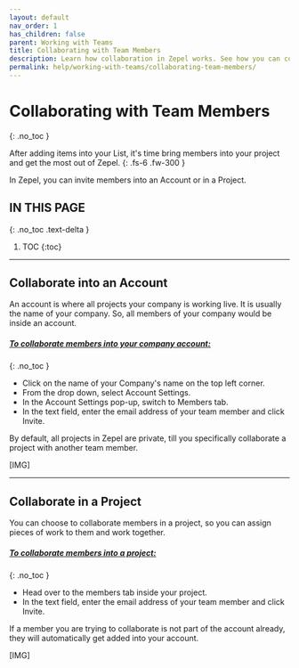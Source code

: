 ```yaml
---
layout: default
nav_order: 1
has_children: false
parent: Working with Teams
title: Collaborating with Team Members
description: Learn how collaboration in Zepel works. See how you can collaborate members into an account or into your project.
permalink: help/working-with-teams/collaborating-team-members/
---
```

# Collaborating with Team Members
{: .no_toc }

After adding items into your List, it's time bring members into your project and get the most out of Zepel.
{: .fs-6 .fw-300 }

In Zepel, you can invite members into an Account or in a Project.

## IN THIS PAGE
{: .no_toc .text-delta }

1. TOC
{:toc}

---

## Collaborate into an Account

An account is where all projects your company is working live. It is usually the name of your company. So, all members of your company would be inside an account.

##### <u>To collaborate members into your company account:</u>
{: .no_toc }
- Click on the name of your Company's name on the top left corner.
- From the drop down, select Account Settings.
- In the Account Settings pop-up, switch to Members tab.
- In the text field, enter the email address of your team member and click Invite.

By default, all projects in Zepel are private, till you specifically collaborate a project with another team member.

[IMG]

---

## Collaborate in a Project

You can choose to collaborate members in a project, so you can assign pieces of work to them and work together.

##### <u>To collaborate members into a project:</u>
{: .no_toc }
- Head over to the members tab inside your project.
- In the text field, enter the email address of your team member and click Invite.

If a member you are trying to collaborate is not part of the account already, they will automatically get added into your account.

[IMG]